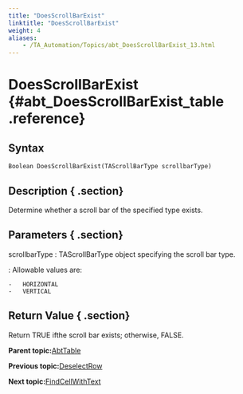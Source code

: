 ```yaml
--- 
title: "DoesScrollBarExist"
linktitle: "DoesScrollBarExist"
weight: 4
aliases: 
    - /TA_Automation/Topics/abt_DoesScrollBarExist_13.html
---
```

# DoesScrollBarExist {#abt_DoesScrollBarExist_table .reference}

## Syntax

`Boolean DoesScrollBarExist(TAScrollBarType scrollbarType)`

## Description { .section}

Determine whether a scroll bar of the specified type exists.

## Parameters { .section}

scrollbarType
:   TAScrollBarType object specifying the scroll bar type.

:   Allowable values are:

    -   HORIZONTAL
    -   VERTICAL

## Return Value { .section}

Return TRUE ifthe scroll bar exists; otherwise, FALSE.

**Parent topic:**[AbtTable](../../TA_Automation/Topics/abt_AbtTable.html)

**Previous topic:**[DeselectRow](../../TA_Automation/Topics/abt_DeselectRow_13.html)

**Next topic:**[FindCellWithText](../../TA_Automation/Topics/abt_FindCellWithText_13.html)

